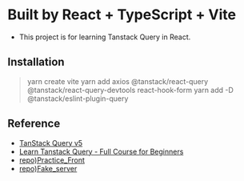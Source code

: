 # Built by React + TypeScript + Vite
- This project is for learning Tanstack Query in React.

## Installation
> yarn create vite
> yarn add axios @tanstack/react-query @tanstack/react-query-devtools react-hook-form
> yarn add -D @tanstack/eslint-plugin-query

## Reference
- [TanStack Query v5](https://tanstack.com/query/latest/docs/react/overview)
- [Learn Tanstack Query - Full Course for Beginners](https://www.youtube.com/watch?v=3e-higRXoaM&t=5s)
- [repo)Practice_Front](https://github.com/amirnz026/31_react_query_tutorial)
- [repo)Fake_server](https://github.com/amirnz026/project)